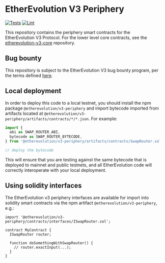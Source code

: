 # EtherEvolution V3 Periphery

[![Tests](https://github.com/EtherEvolution/etherevolution-v3-periphery/workflows/Tests/badge.svg)](https://github.com/EtherEvolution/etherevolution-v3-periphery/actions?query=workflow%3ATests)
[![Lint](https://github.com/EtherEvolution/etherevolution-v3-periphery/workflows/Lint/badge.svg)](https://github.com/EtherEvolution/etherevolution-v3-periphery/actions?query=workflow%3ALint)

This repository contains the periphery smart contracts for the EtherEvolution V3 Protocol.
For the lower level core contracts, see the [etherevolution-v3-core](https://github.com/EtherEvolution/etherevolution-v3-core)
repository.

## Bug bounty

This repository is subject to the EtherEvolution V3 bug bounty program,
per the terms defined [here](./bug-bounty.md).

## Local deployment

In order to deploy this code to a local testnet, you should install the npm package
`@etherevolution/v3-periphery`
and import bytecode imported from artifacts located at
`@etherevolution/v3-periphery/artifacts/contracts/*/*.json`.
For example:

```typescript
import {
  abi as SWAP_ROUTER_ABI,
  bytecode as SWAP_ROUTER_BYTECODE,
} from '@etherevolution/v3-periphery/artifacts/contracts/SwapRouter.sol/SwapRouter.json'

// deploy the bytecode
```

This will ensure that you are testing against the same bytecode that is deployed to
mainnet and public testnets, and all EtherEvolution code will correctly interoperate with
your local deployment.

## Using solidity interfaces

The EtherEvolution v3 periphery interfaces are available for import into solidity smart contracts
via the npm artifact `@etherevolution/v3-periphery`, e.g.:

```solidity
import '@etherevolution/v3-periphery/contracts/interfaces/ISwapRouter.sol';

contract MyContract {
  ISwapRouter router;

  function doSomethingWithSwapRouter() {
    // router.exactInput(...);
  }
}

```

